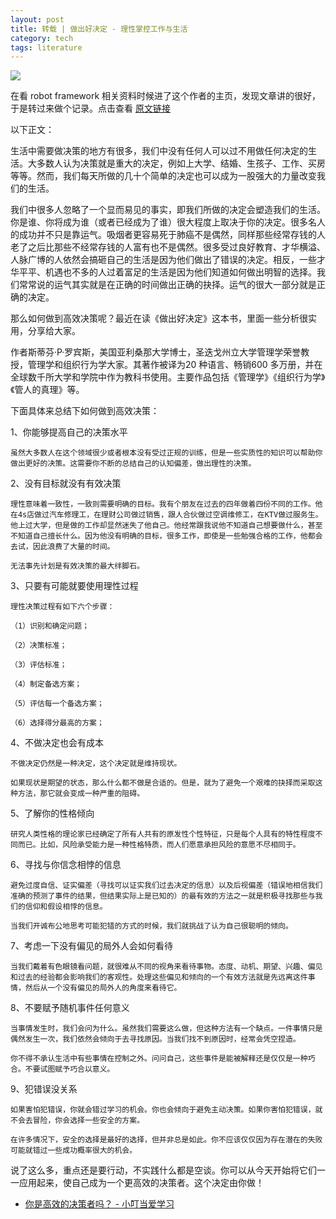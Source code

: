 ```yaml
---
layout: post
title: 转载 | 做出好决定 - 理性掌控工作与生活
category: tech
tags: literature
---
```


![](http://7vigrt.com1.z0.glb.clouddn.com/blog/pic/201703/1729380-e48f514dd09b5a24.jpg)

在看 robot framework 相关资料时候进了这个作者的主页，发现文章讲的很好，于是转过来做个记录。点击查看 [原文链接][1]

以下正文：

生活中需要做决策的地方有很多，我们中没有任何人可以过不用做任何决定的生活。大多数人认为决策就是重大的决定，例如上大学、结婚、生孩子、工作、买房等等。然而，我们每天所做的几十个简单的决定也可以成为一股强大的力量改变我们的生活。

我们中很多人忽略了一个显而易见的事实，即我们所做的决定会塑造我们的生活。你是谁、你将成为谁（或者已经成为了谁）很大程度上取决于你的决定。很多名人的成功并不只是靠运气。吸烟者更容易死于肺癌不是偶然，同样那些经常存钱的人老了之后比那些不经常存钱的人富有也不是偶然。很多受过良好教育、才华横溢、人脉广博的人依然会搞砸自己的生活是因为他们做出了错误的决定。相反，一些才华平平、机遇也不多的人过着富足的生活是因为他们知道如何做出明智的选择。我们常常说的运气其实就是在正确的时间做出正确的抉择。运气的很大一部分就是正确的决定。

那么如何做到高效决策呢？最近在读《做出好决定》这本书，里面一些分析很实用，分享给大家。

作者斯蒂芬·P·罗宾斯，美国亚利桑那大学博士，圣迭戈州立大学管理学荣誉教授，管理学和组织行为学大家。其著作被译为20 种语言、畅销600 多万册，并在全球数千所大学和学院中作为教科书使用。主要作品包括《管理学》《组织行为学》《管人的真理》等。

下面具体来总结下如何做到高效决策：

1、你能够提高自己的决策水平

    虽然大多数人在这个领域很少或者根本没有受过正规的训练，但是一些实质性的知识可以帮助你做出更好的决策。这需要你不断的总结自己的认知偏差，做出理性的决策。

2、没有目标就没有有效决策

    理性意味着一致性，一致则需要明确的目标。我有个朋友在过去的四年做着四份不同的工作。他在4s店做过汽车修理工，在理财公司做过销售，跟人合伙做过空调维修工，在KTV做过服务生。他上过大学，但是做的工作却显然迷失了他自己。他经常跟我说他不知道自己想要做什么，甚至不知道自己擅长什么。因为他没有明确的目标，很多工作，即使是一些勉强合格的工作，他都会去试，因此浪费了大量的时间。

    无法事先计划是有效决策的最大绊脚石。

3、只要有可能就要使用理性过程

    理性决策过程有如下六个步骤：

    （1）识别和确定问题；

    （2）决策标准；

    （3）评估标准；

    （4）制定备选方案；

    （5）评估每一个备选方案；

    （6）选择得分最高的方案；

4、不做决定也会有成本

    不做决定仍然是一种决定，这个决定就是维持现状。

    如果现状是期望的状态，那么什么都不做是合适的。但是，就为了避免一个艰难的抉择而采取这种方法，那它就会变成一种严重的阻碍。

5、了解你的性格倾向

    研究人类性格的理论家已经确定了所有人共有的原发性个性特征，只是每个人具有的特性程度不同而已。比如，风险承受能力是一种性格特质，而人们愿意承担风险的意愿不尽相同于。

6、寻找与你信念相悖的信息

    避免过度自信、证实偏差（寻找可以证实我们过去决定的信息）以及后视偏差（错误地相信我们准确的预测了事件的结果，但结果实际上是已知的）的最有效的方法之一就是积极寻找那些与我们的信仰和假设相悖的信息。

    当我们开诚布公地思考可能犯错的方式的时候，我们就挑战了认为自己很聪明的倾向。

7、考虑一下没有偏见的局外人会如何看待

    当我们戴着有色眼镜看问题，就很难从不同的视角来看待事物。态度、动机、期望、兴趣、偏见和过去的经验都会影响我们的客观性。处理这些偏见和倾向的一个有效方法就是先远离这件事情，然后从一个没有偏见的局外人的角度来看待它。

8、不要赋予随机事件任何意义

    当事情发生时，我们会问为什么。虽然我们需要这么做，但这种方法有一个缺点。一件事情只是偶然发生一次，我们依然会倾向于去寻找原因。当我们找不到原因时，经常会凭空捏造。

    你不得不承认生活中有些事情在控制之外。问问自己，这些事件是能被解释还是仅仅是一种巧合。不要试图赋予巧合以意义。

9、犯错误没关系

    如果害怕犯错误，你就会错过学习的机会。你也会倾向于避免主动决策。如果你害怕犯错误，就不会去冒险，你会选择一些安全的方案。

    在许多情况下，安全的选择是最好的选择，但并非总是如此。你不应该仅仅因为存在潜在的失败可能就错过一些成功概率很大的机会。

说了这么多，重点还是要行动，不实践什么都是空谈。你可以从今天开始将它们一一应用起来，使自己成为一个更高效的决策者。这个决定由你做！

* [你是高效的决策者吗？ - 小叮当爱学习](1)

[1]: http://www.jianshu.com/p/ecf16475bdf8
